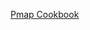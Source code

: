 [Pmap Cookbook](https://colab.research.google.com/github/skye/jax/blob/nbtest/docs/notebooks/draft/Pmap_Cookbook.ipynb)

